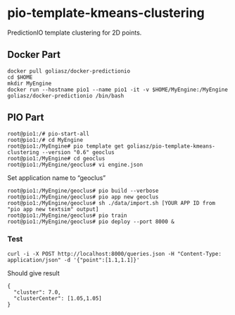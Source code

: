 # pio-template-kmeans-clustering

PredictionIO template clustering for 2D points. 

## Docker Part
```
docker pull goliasz/docker-predictionio
cd $HOME
mkdir MyEngine
docker run --hostname pio1 --name pio1 -it -v $HOME/MyEngine:/MyEngine goliasz/docker-predictionio /bin/bash
```
## PIO Part
```
root@pio1:/# pio-start-all
root@pio1:/# cd MyEngine
root@pio1:/MyEngine# pio template get goliasz/pio-template-kmeans-clustering --version "0.6" geoclus
root@pio1:/MyEngine# cd geoclus
root@pio1:/MyEngine/geoclus# vi engine.json
```
Set application name to “geoclus”

```
root@pio1:/MyEngine/geoclus# pio build --verbose
root@pio1:/MyEngine/geoclus# pio app new geoclus
root@pio1:/MyEngine/geoclus# sh ./data/import.sh [YOUR APP ID from "pio app new textsim" output]
root@pio1:/MyEngine/geoclus# pio train
root@pio1:/MyEngine/geoclus# pio deploy --port 8000 &
```

### Test

```
curl -i -X POST http://localhost:8000/queries.json -H "Content-Type: application/json" -d '{"point":[1.1,1.1]}'
```

Should give result

```
{
  "cluster": 7.0,
  "clusterCenter": [1.05,1.05]
}
```
